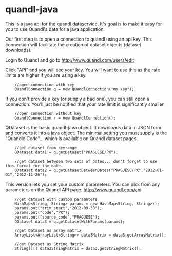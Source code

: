 quandl-java
===========

This is a java api for the quandl dataservice. It's goal is to make it easy for you to use Quandl's data for a java application.

Our first step is to open a connection to quandl using an api key. This connection will facilitate the creation of dataset objects (dataset downloads).

Login to Quandl and go to http://www.quandl.com/users/edit

Click "API" and you will see your key. You will want to use this as the rate limits are higher if you are using a key.

        //open connection with key
        QuandlConnection q = new QuandlConnection("my key");

If you don't provide a key (or supply a bad one), you can still open a connection. You'll just be notified that your rate limit is significantly smaller.

        //open connection without key
        QuandlConnection r = new QuandlConnection();

QDataset is the basic quandl-java object. It downloads data in JSON form and converts it into a java object. The minimal setting you must supply is the "Quandle Code"... which is available on Quandl dataset pages.

        //get dataset from keyrange
        QDataset data1 = q.getDataset("PRAGUESE/PX");

        //get dataset between two sets of dates... don't forget to use this format for the date.
        QDataset data2 = q.getDatasetBetweenDates("PRAGUESE/PX","2012-01-01","2012-11-26");

This version lets you set your custom parameters. You can pick from any parameters on the Quandl API page. http://www.quandl.com/api

        //get dataset with custom parameters
        HashMap<String, String> params = new HashMap<String, String>();
        params.put("trim_start","2012-09-30");
        params.put("code","PX");
        params.put("source_code","PRAGUESE");
        QDataset data3 = q.getDatasetWithParams(params);

        //get Dataset as array matrix
        ArrayList<ArrayList<String>> data3Matrix = data3.getArrayMatrix();

        //get Dataset as String Matrix
        String[][] data3StringMatrix = data3.getStringMatrix();
